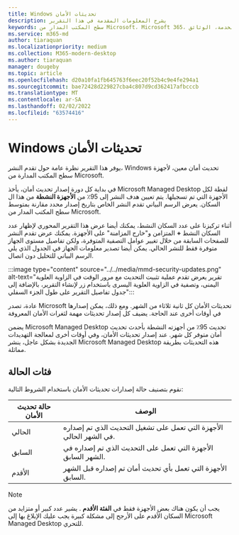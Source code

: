 ```yaml
---
title: Windows تحديثات الأمان
description: يشرح المعلومات المقدمة في هذا التقرير
keywords: سطح المكتب المدار من Microsoft، Microsoft 365، الخدمة، الوثائق
ms.service: m365-md
author: tiaraquan
ms.localizationpriority: medium
ms.collection: M365-modern-desktop
ms.author: tiaraquan
manager: dougeby
ms.topic: article
ms.openlocfilehash: d20a10fa1fb645763f6eec20f52b4c9e4fe294a1
ms.sourcegitcommit: bae72428d229827cba4c807d9cd362417afbcccb
ms.translationtype: MT
ms.contentlocale: ar-SA
ms.lasthandoff: 02/02/2022
ms.locfileid: "63574416"
---
```

# <a name="windows-security-updates-report"></a>Windows تحديثات الأمان

يوفر هذا التقرير نظرة عامة حول تقدم النشر، Windows تحديث أمان معين، لأجهزة سطح المكتب المدارة من Microsoft.

في بداية كل دورة إصدار تحديث أمان، يأخذ Microsoft Managed Desktop لقطة لكل الأجهزة التي تم تسجيلها. يتم تعيين هدف النشر إلى 95٪ من **الأجهزة النشطة** من هذا ال السكان. يعرض الرسم البياني تقدم النشر الخاص بتاريخ إصدار محدد مقارنة بمتوسط سطح المكتب المدار من Microsoft.

أثناء تركيزنا على عدد السكان النشط، يمكنك أيضا عرض هذا التقرير المحوري لإظهار عدد السكان النشط **+** المتزامن و"خارج المزامنة" على الأجهزة. يمكنك عرض تقدم النشر للصفحات السابقة من خلال تغيير عوامل التصفية المتوفرة، ولكن تفاصيل مستوى الجهاز متوفرة فقط للنشر الحالي. يمكن أيضا تصدير معلومات الجهاز في الجدول الذي يلي الرسم البياني للتحليل دون اتصال.

:::image type="content" source="../../media/mmd-security-updates.png" alt-text="تقرير يعرض تقدم عملية تثبيت التحديث مع مرور الوقت في الزاوية العلوية اليمنى، وتصفية في الزاوية العلوية اليسرى باستخدام زر لإنشاء التقرير، بالإضافة إلى جدول تفاصيل التقرير على طول الجزء السفلي":::

عادة، تصدر Microsoft تحديثات الأمان كل ثانية ثلاثاء من الشهر. ومع ذلك، يمكن إصدارها في أوقات أخرى عند الحاجة. يضيف كل إصدار تحديثات مهمة لثغرات الأمان المعروفة

يضمن Microsoft Managed Desktop تحديث 95٪ من أجهزته النشطة بأحدث تحديث أمان متوفر كل شهر. عند إصدار تحديثات الأمان، وفي أوقات أخرى لمعالجة التهديدات الجديدة بشكل عاجل، ينشر Microsoft Managed Desktop هذه التحديثات بطريقة مماثلة.

## <a name="status-categories"></a>فئات الحالة

نقوم بتصنيف حالة إصدارات تحديثات الأمان باستخدام الشروط التالية:

| حالة تحديث الأمان | الوصف |
| ------ | ------ |
| الحالي | الأجهزة التي تعمل على تشغيل التحديث الذي تم إصداره في الشهر الحالي. |
| السابق | الأجهزة التي تعمل على التحديث الذي تم إصداره في الشهر السابق. |
| الأقدم | الأجهزة التي تعمل بأي تحديث أمان تم إصداره قبل الشهر السابق. |

> [!NOTE]
> يجب أن يكون هناك بعض الأجهزة فقط في **الفئة الأقدم** . يشير عدد كبير أو  متزايد من السكان الأقدم على الأرجح إلى مشكلة كبيرة يجب عليك الإبلاغ بها إلى Microsoft Managed Desktop للتحري.
